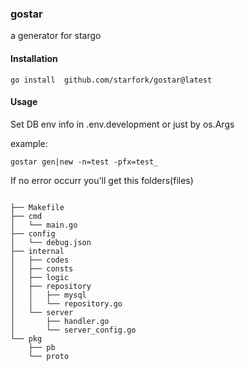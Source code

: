 ### gostar

a generator for stargo


#### Installation

```
go install  github.com/starfork/gostar@latest
```

#### Usage

Set DB env info in .env.development or just by os.Args

example:

```
gostar gen|new -n=test -pfx=test_
```

If no error occurr you'll get this folders(files) 

```

├── Makefile
├── cmd
│   └── main.go  
├── config
│   └── debug.json
├── internal
│   ├── codes
│   ├── consts
│   ├── logic
│   ├── repository
│   │   ├── mysql
│   │   └── repository.go
│   └── server
│       ├── handler.go
│       └── server_config.go
└── pkg
    ├── pb
    └── proto
```
